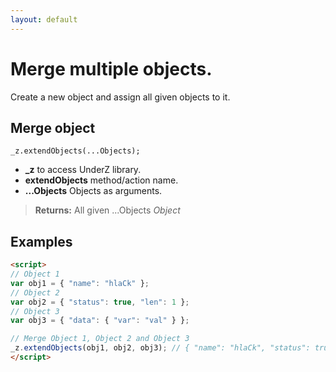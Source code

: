 ```yaml
---
layout: default
---
```

# Merge multiple objects.
Create a new object and assign all given objects to it.


## Merge object
`_z.extendObjects(...Objects);`

* **_z** to access UnderZ library.
* **extendObjects** method/action name.
* **...Objects** Objects as arguments.

> **Returns:** All given ...Objects _Object_


## Examples
```html
<script>
// Object 1
var obj1 = { "name": "hlaCk" };
// Object 2
var obj2 = { "status": true, "len": 1 };
// Object 3
var obj3 = { "data": { "var": "val" } };

// Merge Object 1, Object 2 and Object 3
_z.extendObjects(obj1, obj2, obj3); // { "name": "hlaCk", "status": true, "len": 1, "data": { "var":"val" } }
</script>
```
